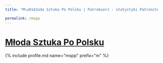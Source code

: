 ```yaml
---
title: "M\u0142oda Sztuka Po Polsku | Patromierz - statystyki Patronite.pl"

permalink: /mspp
---
```


# [Młoda Sztuka Po Polsku](https://patronite.pl/mspp)

{% include profile.md name="mspp" prefix="m" %}
